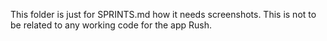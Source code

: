 This folder is just for SPRINTS.md how it needs screenshots. This is not to be related to any working code for the app Rush.

